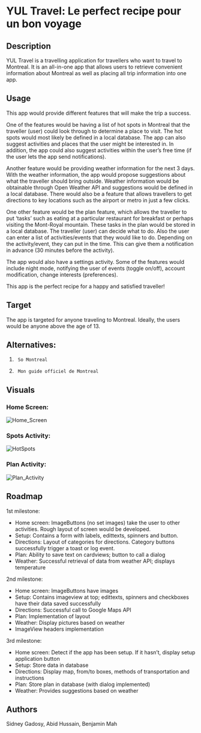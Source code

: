 # YUL Travel: Le perfect recipe pour un bon voyage

## Description
YUL Travel is a travelling application for travellers who want to travel to 
Montreal. It is an all-in-one app that allows users to retrieve convenient 
information about Montreal as well as placing all trip information into one app.

## Usage
This app would provide different features that will make the trip a success. 

One of the features would be having a list of hot spots in Montreal that the 
traveller (user) could look through to determine a place to visit. The hot spots
would most likely be defined in a local database. The app can also suggest 
activities and places that the user might be interested in. In addition, the app 
could also suggest activities within the user’s free time (if the user lets the 
app send notifications).

Another feature would be providing weather information for the next 3 days. With
the weather information, the app would propose suggestions about what the 
traveller should bring outside. Weather information would be obtainable through 
Open Weather API and suggestions would be defined in a local database.
There would also be a feature that allows travellers to get directions to key 
locations such as the airport or metro in just a few clicks.

One other feature would be the plan feature, which allows the traveller to put 
‘tasks’ such as eating at a particular restaurant for breakfast or perhaps 
visiting the Mont-Royal mountain. These tasks in the plan would be stored in a 
local database. The traveller (user) can decide what to do. Also the user can 
enter a list of activities/events that they would like to do. Depending on the 
activity/event, they can put in the time. This can give them a notification in 
advance (30 minutes before the activity).

The app would also have a settings activity. Some of the features would include 
night mode, notifying the user of events (toggle on/off), account modification, 
change interests (preferences).

This app is the perfect recipe for a happy and satisfied traveller!

## Target
The app is targeted for anyone traveling to Montreal. Ideally, the users would 
be anyone above the age of 13.

## Alternatives:
1.  	So Montreal
2.  	Mon guide officiel de Montreal

## Visuals
### Home Screen:
![Home_Screen](/uploads/6cc507dd07f5a63a1a1a0d40be46c20f/Home_Screen.PNG)
### Spots Activity:
![HotSpots](/uploads/bcc66a80ddf1dfee7488334352c0955b/HotSpots.PNG)
### Plan Activity:
![Plan_Activity](/uploads/ec9de3fc003f2ea3e07bbaccee84fae4/Plan_Activity.PNG)

## Roadmap
1st milestone:
* Home screen: ImageButtons (no set images) take the user to other activities.
Rough layout of screen would be developed.
* Setup: Contains a form with labels, edittexts, spinners and button.
* Directions: Layout of categories for directions. Category buttons successfully
trigger a toast or log event.
* Plan: Ability to save text on cardviews; button to call a dialog
* Weather: Successful retrieval of data from weather API; displays temperature

2nd milestone:
* Home screen: ImageButtons have images
* Setup: Contains imageview at top; edittexts, spinners and checkboxes have their data saved successfully
* Directions: Successful call to Google Maps API
* Plan: Implementation of layout
* Weather: Display pictures based on weather
* ImageView headers implementation

3rd milestone:
* Home screen: Detect if the app has been setup. If it hasn’t, display setup application button
* Setup: Store data in database
* Directions: Display map, from/to boxes, methods of transportation and instructions
* Plan: Store plan in database (with dialog implemented)
* Weather: Provides suggestions based on weather

## Authors
Sidney Gadosy, Abid Hussain, Benjamin Mah 
